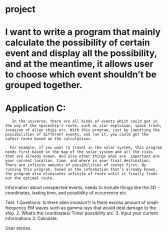 # project
#  I want to write a program that mainly calculate the possibility of certain event and display all the possibility, and at the meantime, it allows user to choose which event shouldn’t be grouped together.

# Application C:
       In the universe, there are all kinds of events which could get in the way of the spaceship’s route, such as star explosion, space trash, invasion of alien ships etc. With this program, just by inputting the possibilities of different events, and run it, you could get the safest route based on the calculations.

      For example, if you want to travel in the solar system, this program needs first based on the map of the solar system and all the risks that are already known. And also other things what are  important are your current location, time, and where is your final destination. There are infinite amounts of possibilities of routes first. By running this program, based on the information that’s already known, the program also eliminates infinite of route until it finally finds out the optimal route.
  Information about unexpected events, needs to include things like the 3D - coordinates, lasting time, and possibility of occurrence etc.

Test:
1.Questions: Is there alien invasion?/ Is there excess amount of small-frequency EM waves such as gamma rays that would deal damage to the ship.
2. What’s the coordinates/ Time/ possibility etc.
3. Input your current informations
3. Calculate.

User stories.
